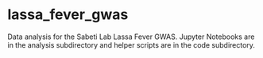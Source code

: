 # lassa_fever_gwas
Data analysis for the Sabeti Lab Lassa Fever GWAS. Jupyter Notebooks are in the analysis subdirectory and helper scripts are in the code subdirectory.
